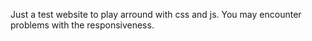 Just a test website to play arround with css and js. You may encounter problems with the responsiveness.
